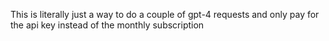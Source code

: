 This is literally just a way to do a couple of gpt-4 requests and only pay for the api key instead of the monthly subscription
